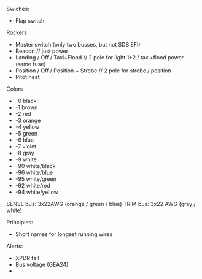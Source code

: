 Swiches:

- Flap switch

Rockers

- Master switch (only two busses, but not SDS EFI)
- Beacon // just power
- Landing / Off / Taxi+Flood // 2 pole for light 1+2 / taxi+flood power (same fuse)
- Position / Off / Position + Strobe // 2 pole for strobe / position
- Pitot heat

Colors

- -0 black
- -1 brown
- -2 red
- -3 orange
- -4 yellow
- -5 green
- -6 blue
- -7 violet
- -8 gray
- -9 white
- -90 white/black
- -96 white/blue
- -95 white/green
- -92 white/red
- -94 white/yellow

SENSE bus: 3x22AWG (orange / green / blue)
TRIM bus: 3x22 AWG (gray / white)

Principles:

- Short names for longest running wires

Alerts:

- XPDR fail
- Bus voltage (GEA24)
-
